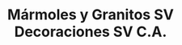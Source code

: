 ---
title: "Mármoles y Granitos SV Decoraciones SV C.A."
url: /santa-teresa/marmoles-y-granitos-sv-decoraciones-sv-c-a/
shop: hardware
---